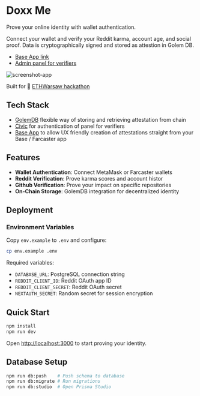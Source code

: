 # Doxx Me

Prove your online identity with wallet authentication. 

Connect your wallet and verify your Reddit karma, account age, and social proof. Data is cryptographically signed and stored as attestion in Golem DB. 

- [Base App link](https://doxx-me.vercel.app)
- [Admin panel for verifiers](https://doxx-me.vercel.app/verifier)

![screenshot-app](https://github.com/user-attachments/assets/025b320e-ff65-4a2f-9b59-4203f5e0361e)

Built for 💜 [ETHWarsaw hackathon](https://www.ethwarsaw.dev/hackathon)

## Tech Stack

- [GolemDB](https://www.golem.network/) flexible way of storing and retrieving attestation from chain 
- [Civic](https://www.civic.com/) for authentication of panel for verifiers
- [Base App](https://www.base.org/) to allow UX friendly creation of attestations straight from your Base / Farcaster app 

## Features

- **Wallet Authentication**: Connect MetaMask or Farcaster wallets
- **Reddit Verification**: Prove karma scores and account histor
- **Github Verification**: Prove your impact on specific repositories 
- **On-Chain Storage**: GolemDB integration for decentralized identity

## Deployment

### Environment Variables

Copy `env.example` to `.env` and configure:

```bash
cp env.example .env
```

Required variables:
- `DATABASE_URL`: PostgreSQL connection string
- `REDDIT_CLIENT_ID`: Reddit OAuth app ID
- `REDDIT_CLIENT_SECRET`: Reddit OAuth secret
- `NEXTAUTH_SECRET`: Random secret for session encryption

## Quick Start

```bash
npm install
npm run dev
```

Open [http://localhost:3000](http://localhost:3000) to start proving your identity.

## Database Setup

```bash
npm run db:push    # Push schema to database
npm run db:migrate # Run migrations
npm run db:studio  # Open Prisma Studio
```

